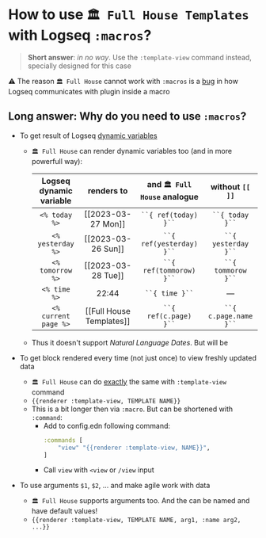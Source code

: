 # How to use `🏛 Full House Templates` with Logseq `:macros`?
> **Short answer**: _in no way_. Use the `:template-view` command instead, specially designed for this case

⚠️ The reason `🏛 Full House` cannot work with `:macros` is a [bug](https://github.com/logseq/logseq/issues/8904) in how Logseq communicates with plugin inside a macro

## Long answer: Why do you need to use `:macros`?
  - To get result of Logseq [dynamic variables](https://docs.logseq.com/#/page/60311eda-b6f7-4779-8187-8830545b3a64)
    - `🏛 Full House` can render dynamic variables too (and in more powerfull way):

      | **Logseq dynamic variable** | **renders to** | **and `🏛 Full House` analogue** | **without `[[ ]]`** |
      | :---: | :---: | :---: | :---: |
      | `<% today %>` | [[2023-03-27 Mon]] | ` ``{ ref(today) }`` ` | ` ``{ today }`` ` |
      | `<% yesterday %>` | [[2023-03-26 Sun]] | ` ``{ ref(yesterday) }`` ` | ` ``{ yesterday }`` ` |
      | `<% tomorrow %>` | [[2023-03-28 Tue]] | ` ``{ ref(tommorow) }`` ` | ` ``{ tommorow }`` ` |
      | `<% time %>` | 22:44 | ` ``{ time }`` ` | — |
      | `<% current page %>` | [[Full House Templates]] | ` ``{ ref(c.page) }`` ` | ` ``{ c.page.name }`` ` |
    
    - Thus it doesn't support _Natural Language Dates_. But will be
      
  - To get block rendered every time (not just once) to view freshly updated data
    - `🏛 Full House` can do <ins>exactly</ins> the same with `:template-view` command
    - `{{renderer :template-view, TEMPLATE NAME}}`
    - This is a bit longer then via `:macro`. But can be shortened with `:command`:
      - Add to config.edn following command:
        ```clojure
        :commands [
            "view" "{{renderer :template-view, NAME}}",
        ]
        ```
      - Call `view` with `<view` or `/view` input

  - To use arguments `$1`, `$2`, ... and make agile work with data
    - `🏛 Full House` supports arguments too. And the can be named and have default values!
    - `{{renderer :template-view, TEMPLATE NAME, arg1, :name arg2, ...}}`
